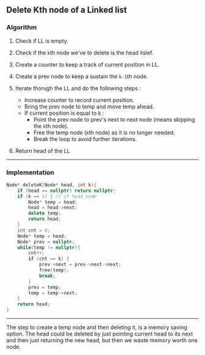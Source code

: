 ## Delete Kth node of a Linked list

### Algorithm

1. Check if LL is empty.
2. Check if the `k`th node we've to delete is the head itslef.
3. Create a counter to keep a track of current position in LL.
4. Create a prev node to keep a sustain the `k-1`th node.
5. Iterate thorugh the LL and do the following steps :

   - Increase counter to record current position.
   - Bring the prev node to temp and move temp ahead.
   - If current position is equal to k :
     - Point the prev node to prev's next to next node (means skipping the `k`th node).
     - Free the temp node (`k`th node) as it is no longer needed.
     - Break the loop to avoid further iterations.

6. Return head of the LL

---

### Implementation

```cpp
Node* deleteK(Node* head, int k){
    if (head == nullptr) return nullptr;
    if (k == 1) { // if head node
        Node* temp = head;
        head = head->next;
        delete temp;
        return head;
    }
    int cnt = 0;
    Node* temp = head;
    Node* prev = nullptr;
    while(temp != nullptr){
        cnt++;
        if (cnt == k) {
            prev->next = prev->next->next;
            free(temp);
            break;
        }
        prev = temp;
        temp = temp->next;
    }
    return head;
}
```

---

The step to create a temp node and then deleting it, is a memory saving option. The head could be deleted by just pointing current head to its next and then just returning the new head, but then we waste memory worth one node.
